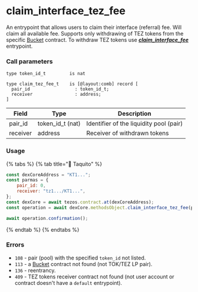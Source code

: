 # claim\_interface\_tez\_fee

An entrypoint that allows users to claim their interface (referral) fee. Will claim all available fee. Supports only withdrawing of TEZ tokens from the specific [Bucket](../../../bucket-contract/) contract. To withdraw TEZ tokens use [_**claim\_interface\_fee**_](claim\_interface\_fee.md) entrypoint.

### Call parameters

```pascaligo
type token_id_t         is nat

type claim_tez_fee_t    is [@layout:comb] record [
  pair_id                 : token_id_t;
  receiver                : address;
]
```

| Field    | Type               | Description                             |
| -------- | ------------------ | --------------------------------------- |
| pair\_id | token\_id\_t (nat) | Identifier of the liquidity pool (pair) |
| receiver | address            | Receiver of withdrawn tokens            |

### Usage

{% tabs %}
{% tab title="🌮 Taquito" %}
```javascript
const dexCoreAddress = "KT1...";
const parmas = {
    pair_id: 0,
    receiver: "tz1.../KT1...",
};
const dexCore = await tezos.contract.at(dexCoreAddress);
const operation = await dexCore.methodsObject.claim_interface_tez_fee(parmas).send();

await operation.confirmation();
```
{% endtab %}
{% endtabs %}

### Errors

* `108` - pair (pool) with the specified `token_id` not listed.
* `113` - a [Bucket](../../../bucket-contract/) contract not found (not TOK/TEZ LP pair).
* `136` - reentrancy.
* `409` - TEZ tokens receiver contract not found (not user account or contract doesn't have a `default` entrypoint).
